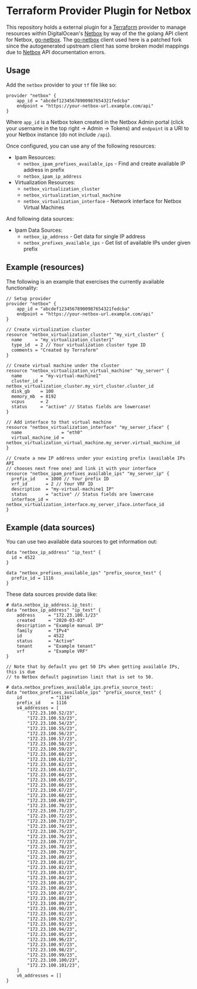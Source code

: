 # Terraform Provider Plugin for Netbox

This repository holds a external plugin for a [Terraform][1] provider to manage resources within DigitalOcean's [Netbox][2] by way of the the golang API client for Netbox, [go-netbox][3]. The [go-netbox][3] client used here is a patched fork since the autogenerated upstream client has some broken model mappings due to [Netbox][2] API documentation errors.

[1]: https://www.terraform.io/
[2]: https://github.com/digitalocean/netbox
[3]: https://github.com/peltzi/go-netbox

## Usage

Add the `netbox` provider to your `tf` file like so:

```hcl
provider "netbox" {
    app_id = "abcdef12345678900987654321fedcba"
    endpoint = "https://your-netbox-url.example.com/api"
}
```

Where `app_id` is a Netbox token created in the Netbox Admin portal (click your username in the top right -> Admin -> Tokens) and `endpoint` is a URI to your Netbox instance (do not include `/api`).

Once configured, you can use any of the following resources:

- Ipam Resources:
  - `netbox_ipam_prefixes_available_ips` - Find and create available IP address in prefix
  - `netbox_ipam_ip_address`
- Virtualization Resources:
  - `netbox_virtualization_cluster`
  - `netbox_virtualization_virtual_machine`
  - `netbox_virtualization_interface` - Network interface for Netbox Virtual Machines

And following data sources:

- Ipam Data Sources:
  - `netbox_ip_address` - Get data for single IP address
  - `netbox_prefixes_available_ips` - Get list of available IPs under given prefix

## Example (resources)

The following is an example that exercises the currently available functionality:

```hcl
// Setup provider
provider "netbox" {
    app_id = "abcdef12345678900987654321fedcba"
    endpoint = "https://your-netbox-url.example.com/api"
}

// Create virtualization cluster
resource "netbox_virtualization_cluster" "my_virt_cluster" {
  name     = "my_virtualization_cluster1"
  type_id  = 2 // Your virtualization cluster type ID
  comments = "Created by Terraform"
}

// Create virtual machine under the cluster
resource "netbox_virtualization_virtual_machine" "my_server" {
  name       = "my-virtual-machine1"
  cluster_id = netbox_virtualization_cluster.my_virt_cluster.cluster_id
  disk_gb    = 100
  memory_mb  = 8192
  vcpus      = 2
  status     = "active" // Status fields are lowercase!
}

// Add interface to that virtual machine
resource "netbox_virtualization_interface" "my_server_iface" {
  name               = "eth0"
  virtual_machine_id = netbox_virtualization_virtual_machine.my_server.virtual_machine_id
}

// Create a new IP address under your existing prefix (available IPs API
// chooses next free one) and link it with your interface
resource "netbox_ipam_prefixes_available_ips" "my_server_ip" {
  prefix_id    = 1000 // Your prefix ID
  vrf_id       = 2 // Your VRF ID
  description  = "my-virtual-machine1 IP"
  status       = "active" // Status fields are lowercase
  interface_id = netbox_virtualization_interface.my_server_iface.interface_id
}
```

## Example (data sources)

You can use two available data sources to get information out:

```hcl
data "netbox_ip_address" "ip_test" {
  id = 4522
}

data "netbox_prefixes_available_ips" "prefix_source_test" {
  prefix_id = 1116
}
```

These data sources provide data like:

```hcl
# data.netbox_ip_address.ip_test:
data "netbox_ip_address" "ip_test" {
    address     = "172.23.100.1/23"
    created     = "2020-03-03"
    description = "Example manual IP"
    family      = "IPv4"
    id          = 4522
    status      = "Active"
    tenant      = "Example tenant"
    vrf         = "Example VRF"
}

// Note that by default you get 50 IPs when getting available IPs, this is due
// to Netbox default pagination limit that is set to 50.

# data.netbox_prefixes_available_ips.prefix_source_test:
data "netbox_prefixes_available_ips" "prefix_source_test" {
    id           = "1116"
    prefix_id    = 1116
    v4_addresses = [
        "172.23.100.52/23",
        "172.23.100.53/23",
        "172.23.100.54/23",
        "172.23.100.55/23",
        "172.23.100.56/23",
        "172.23.100.57/23",
        "172.23.100.58/23",
        "172.23.100.59/23",
        "172.23.100.60/23",
        "172.23.100.61/23",
        "172.23.100.62/23",
        "172.23.100.63/23",
        "172.23.100.64/23",
        "172.23.100.65/23",
        "172.23.100.66/23",
        "172.23.100.67/23",
        "172.23.100.68/23",
        "172.23.100.69/23",
        "172.23.100.70/23",
        "172.23.100.71/23",
        "172.23.100.72/23",
        "172.23.100.73/23",
        "172.23.100.74/23",
        "172.23.100.75/23",
        "172.23.100.76/23",
        "172.23.100.77/23",
        "172.23.100.78/23",
        "172.23.100.79/23",
        "172.23.100.80/23",
        "172.23.100.81/23",
        "172.23.100.82/23",
        "172.23.100.83/23",
        "172.23.100.84/23",
        "172.23.100.85/23",
        "172.23.100.86/23",
        "172.23.100.87/23",
        "172.23.100.88/23",
        "172.23.100.89/23",
        "172.23.100.90/23",
        "172.23.100.91/23",
        "172.23.100.92/23",
        "172.23.100.93/23",
        "172.23.100.94/23",
        "172.23.100.95/23",
        "172.23.100.96/23",
        "172.23.100.97/23",
        "172.23.100.98/23",
        "172.23.100.99/23",
        "172.23.100.100/23",
        "172.23.100.101/23",
    ]
    v6_addresses = []
}
```
